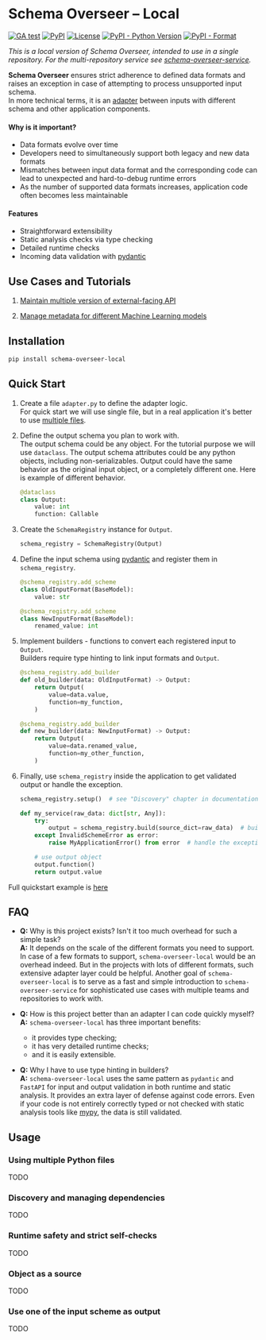 # Schema Overseer – Local

[![GA test](https://github.com/Schema-Overseer/schema-overseer-local/actions/workflows/test.yml/badge.svg)](https://github.com/Schema-Overseer/schema-overseer-local/actions)
[![PyPI](https://img.shields.io/pypi/v/schema-overseer-local)](https://pypi.org/project/schema-overseer-local/)
[![License](https://img.shields.io/pypi/l/schema-overseer-local)](./LICENSE)
[![PyPI - Python Version](https://img.shields.io/pypi/pyversions/schema-overseer-local)](https://pypi.org/project/schema-overseer-local/)
[![PyPI - Format](https://img.shields.io/pypi/format/schema-overseer-local)](https://pypi.org/project/schema-overseer-local/)


*This is a local version of Schema Overseer, intended to use in a single repository. For the multi-repository service see [schema-overseer-service](https://github.com/Schema-Overseer/schema-overseer-service).*

**Schema Overseer** ensures strict adherence to defined data formats and raises an exception in case of attempting to process unsupported input schema.<br>
In more technical terms, it is an [adapter](https://en.wikipedia.org/wiki/Adapter_pattern) between inputs with different schema and other application components.

#### Why is it important?
- Data formats evolve over time
- Developers need to simultaneously support both legacy and new data formats
- Mismatches between input data format and the corresponding code can lead to unexpected and hard-to-debug runtime errors
- As the number of supported data formats increases, application code often becomes less maintainable

#### Features
- Straightforward extensibility
- Static analysis checks via type checking
- Detailed runtime checks
- Incoming data validation with [pydantic](https://docs.pydantic.dev/)


## Use Cases and Tutorials

1. [Maintain multiple version of external-facing API](/tutorial)

2. [Manage metadata for different Machine Learning models](TODO)


## Installation

```bash
pip install schema-overseer-local
```

## Quick Start

1. Create a file `adapter.py` to define the adapter logic.<br>
For quick start we will use single file, but in a real application it's better to use [multiple files](#using-miltiple-python-files).

2. Define the output schema you plan to work with.<br>
The output schema could be any object. For the tutorial purpose we will use `dataclass`. The output schema attributes could be any python objects, including non-serializables. Output could have the same behavior as the original input object, or a completely different one. Here is example of different behavior.

    ```python
    @dataclass
    class Output:
        value: int
        function: Callable
    ```

3. Create the `SchemaRegistry` instance for `Output`.

    ```python
    schema_registry = SchemaRegistry(Output)
    ```

4. Define the input schema using [pydantic](https://docs.pydantic.dev/) and register them in `schema_registry`.

    ```python
    @schema_registry.add_scheme
    class OldInputFormat(BaseModel):
        value: str

    @schema_registry.add_scheme
    class NewInputFormat(BaseModel):
        renamed_value: int
    ```

5. Implement builders - functions to convert each registered input to `Output`.<br>
Builders require type hinting to link input formats and `Output`.

    ```python
    @schema_registry.add_builder
    def old_builder(data: OldInputFormat) -> Output:
        return Output(
            value=data.value,
            function=my_function,
        )

    @schema_registry.add_builder
    def new_builder(data: NewInputFormat) -> Output:
        return Output(
            value=data.renamed_value,
            function=my_other_function,
        )
    ```

6. Finally, use `schema_registry` inside the application to get validated output or handle the exception.

    ```python
    schema_registry.setup()  # see "Discovery" chapter in documentation

    def my_service(raw_data: dict[str, Any]):
        try:
            output = schema_registry.build(source_dict=raw_data)  # build output object
        except InvalidSchemeError as error:
            raise MyApplicationError() from error  # handle the exception

        # use output object
        output.function()
        return output.value
    ```


Full quickstart example is [here](/tutorial/quickstart)


## FAQ

- **Q:** Why is this project exists? Isn't it too much overhead for such a simple task?<br>
  **A:** It depends on the scale of the different formats you need to support. In case of a few formats to support, `schema-overseer-local` would be an overhead indeed. But in the projects with lots of different formats, such extensive adapter layer could be helpful. Another goal of `schema-overseer-local` is to serve as a fast and simple introduction to `schema-overseer-service` for sophisticated use cases with multiple teams and repositories to work with.

- **Q:** How is this project better than an adapter I can code quickly myself?<br>
  **A:** `schema-overseer-local` has three important benefits:
    - it provides type checking;
    - it has very detailed runtime checks;
    - and it is easily extensible.

- **Q:** Why I have to use type hinting in builders?<br>
  **A:** `schema-overseer-local` uses the same pattern as `pydantic` and `FastAPI` for input and output validation in both runtime and static analysis. It provides an extra layer of defense against code errors. Even if your code is not entirely correctly typed or not checked with static analysis tools like [mypy](https://mypy-lang.org/), the data is still validated.


## Usage

### Using multiple Python files

TODO


### Discovery and managing dependencies

TODO


### Runtime safety and strict self-checks

TODO


### Object as a source

TODO


### Use one of the input scheme as output

TODO
